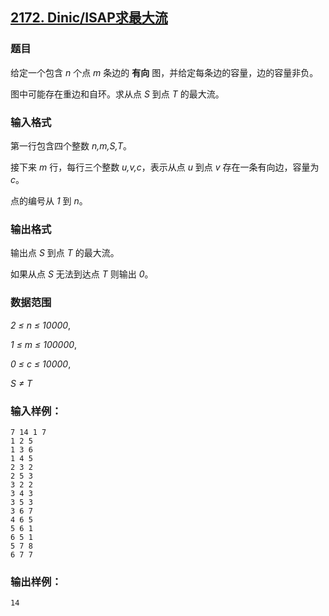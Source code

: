 ## [2172. Dinic/ISAP求最大流](https://www.acwing.com/problem/content/2174/)

### 题目

给定一个包含 *n* 个点 *m* 条边的 **有向** 图，并给定每条边的容量，边的容量非负。

图中可能存在重边和自环。求从点 *S* 到点 *T* 的最大流。

### 输入格式

第一行包含四个整数 *n,m,S,T*。

接下来 *m* 行，每行三个整数 *u,v,c*，表示从点 *u* 到点 *v* 存在一条有向边，容量为 *c*。

点的编号从 *1* 到 *n*。

### 输出格式

输出点 *S* 到点 *T* 的最大流。

如果从点 *S* 无法到达点 *T* 则输出 *0*。

### 数据范围

*2 ≤ n ≤ 10000*,

*1 ≤ m ≤ 100000*,

*0 ≤ c ≤ 10000*,

*S ≠ T*

### 输入样例：

```
7 14 1 7
1 2 5
1 3 6
1 4 5
2 3 2
2 5 3
3 2 2
3 4 3
3 5 3
3 6 7
4 6 5
5 6 1
6 5 1
5 7 8
6 7 7
```

### 输出样例：

```
14
```
